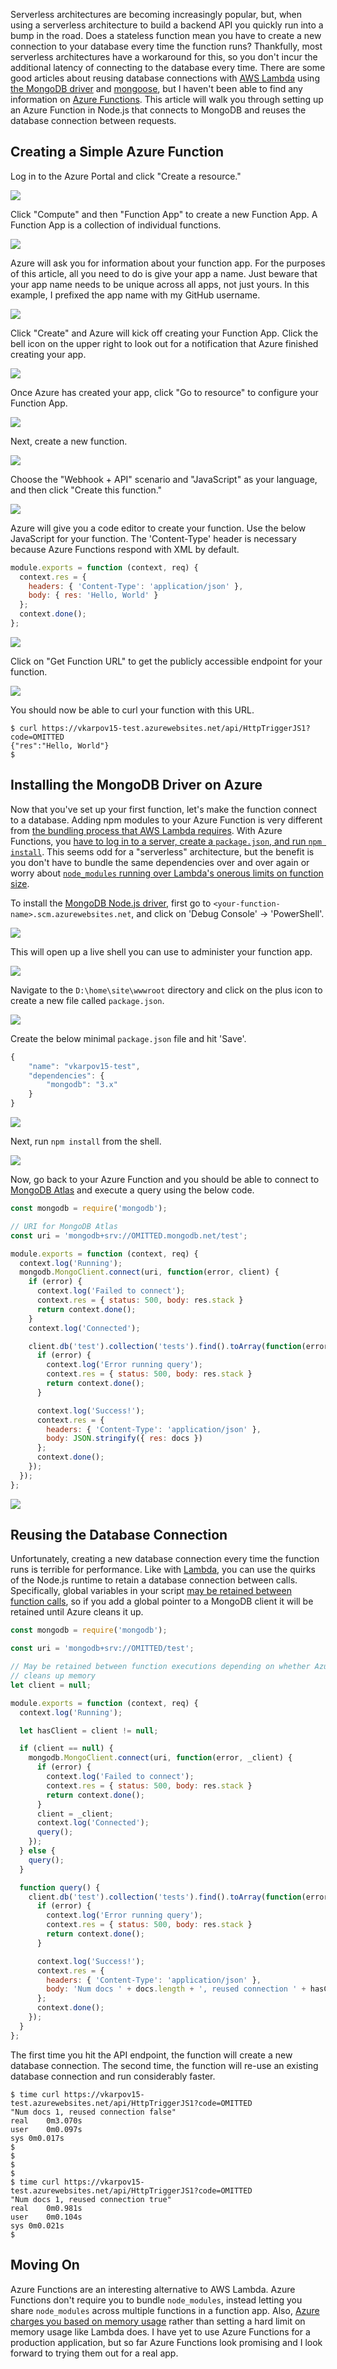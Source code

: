 Serverless architectures are becoming increasingly popular, but, when using
a serverless architecture to build a backend API you quickly run into a bump
in the road. Does a stateless function mean you have to create a new connection
to your database every time the function runs? Thankfully, most serverless
architectures have a workaround for this, so you don't incur the additional
latency of connecting to the database every time. There are some good articles about reusing database connections with [AWS Lambda](https://aws.amazon.com/lambda/) using [the MongoDB driver](https://www.mongodb.com/blog/post/serverless-development-with-nodejs-aws-lambda-mongodb-atlas) and [mongoose](http://mongoosejs.com/docs/lambda.html), but I haven't been able to find any information on [Azure Functions](https://azure.microsoft.com/en-us/services/functions/). This article will walk you through setting up an Azure Function in Node.js that connects to MongoDB and reuses the database connection between requests.

Creating a Simple Azure Function
--------------------------------

Log in to the Azure Portal and click "Create a resource."

<img src="https://camo.githubusercontent.com/93b991feb866bac963b1a3bc11d86ed3c4047a38/68747470733a2f2f692e696d6775722e636f6d2f723349644277512e706e67">

Click "Compute" and then "Function App" to create a new Function App. A Function App is a collection of individual functions.

<img src="https://camo.githubusercontent.com/b60475e045f9df6fc0348a5a62b90e0931370f0b/68747470733a2f2f692e696d6775722e636f6d2f3741324e616e382e706e67">

Azure will ask you for information about your function app. For the purposes of this article, all you need to do is give your app a name. Just beware that your app name needs to be unique across all apps, not just yours. In this example, I prefixed the app name with my GitHub username.

<img src="https://camo.githubusercontent.com/b60475e045f9df6fc0348a5a62b90e0931370f0b/68747470733a2f2f692e696d6775722e636f6d2f3741324e616e382e706e67">

Click "Create" and Azure will kick off creating your Function App. Click the bell icon on the upper right to look out for a notification that Azure finished creating your app.

<img src="https://user-images.githubusercontent.com/1620265/37663494-b5bf46d6-2c2f-11e8-8208-fc0e5610bccf.png">

Once Azure has created your app, click "Go to resource" to configure your Function App.

<img src="https://user-images.githubusercontent.com/1620265/37663610-f6f6b198-2c2f-11e8-804c-23ba7b046cca.png">

Next, create a new function.

<img src="https://user-images.githubusercontent.com/1620265/37663687-20cb14be-2c30-11e8-89f9-122d98246d6a.png">

Choose the "Webhook + API" scenario and "JavaScript" as your language, and then click "Create this function."

<img src="https://user-images.githubusercontent.com/1620265/37663755-4af748de-2c30-11e8-98f6-ee749f95174f.png">

Azure will give you a code editor to create your function. Use the below JavaScript for your function. The 'Content-Type' header is necessary because Azure Functions
respond with XML by default.

```javascript
module.exports = function (context, req) {
  context.res = {
    headers: { 'Content-Type': 'application/json' },
    body: { res: 'Hello, World' }
  };
  context.done();
};
```

<img src="https://i.imgur.com/CC3X9ru.png">

Click on "Get Function URL" to get the publicly accessible endpoint for your function.

<img src="https://i.imgur.com/5MnVcNS.png">

You should now be able to curl your function with this URL.

```
$ curl https://vkarpov15-test.azurewebsites.net/api/HttpTriggerJS1?code=OMITTED
{"res":"Hello, World"}
$
```

Installing the MongoDB Driver on Azure
--------------------------------------

Now that you've set up your first function, let's make the function connect to a database. Adding npm modules to your Azure Function is very different from [the bundling process that AWS Lambda requires](http://mongoosejs.com/docs/lambda.html). With Azure Functions, you [have to log in to a server, create a `package.json`, and run `npm install`](https://docs.microsoft.com/en-us/azure/azure-functions/functions-reference-node#node-version-and-package-management). This seems odd for a "serverless" architecture, but the benefit is you don't have to bundle the same dependencies over and over again or worry about [`node_modules` running over Lambda's onerous limits on function size](https://docs.aws.amazon.com/lambda/latest/dg/limits.html).

To install the [MongoDB Node.js driver](https://www.npmjs.com/package/mongodb), first go to `<your-function-name>.scm.azurewebsites.net`, and click on 'Debug Console' -> 'PowerShell'.

<img src="https://i.imgur.com/msuHeXE.png">

This will open up a live shell you can use to administer your function app.

<img src="https://i.imgur.com/ZwDMSwk.png">

Navigate to the `D:\home\site\wwwroot` directory and click on the plus icon to
create a new file called `package.json`.

<img src="https://i.imgur.com/vjJ5l0C.png">

Create the below minimal `package.json` file and hit 'Save'.

```javascript
{
    "name": "vkarpov15-test",
    "dependencies": {
        "mongodb": "3.x"
    }
}
```

<img src="https://i.imgur.com/z6S2WYZ.png">

Next, run `npm install` from the shell.

<img src="https://i.imgur.com/naZyzG3.png">

Now, go back to your Azure Function and you should be able to connect to
[MongoDB Atlas](http://mbsy.co/mongodb/28365503) and execute a query using
the below code.

```javascript
const mongodb = require('mongodb');

// URI for MongoDB Atlas
const uri = 'mongodb+srv://OMITTED.mongodb.net/test';

module.exports = function (context, req) {
  context.log('Running');
  mongodb.MongoClient.connect(uri, function(error, client) {
    if (error) {
      context.log('Failed to connect');
      context.res = { status: 500, body: res.stack }
      return context.done();
    }
    context.log('Connected');

    client.db('test').collection('tests').find().toArray(function(error, docs) {
      if (error) {
        context.log('Error running query');
        context.res = { status: 500, body: res.stack }
        return context.done();
      }

      context.log('Success!');
      context.res = {
        headers: { 'Content-Type': 'application/json' },
        body: JSON.stringify({ res: docs })
      };
      context.done();     
    });
  });
};
```

<img src="https://i.imgur.com/cvFQs6b.png">

Reusing the Database Connection
-------------------------------

Unfortunately, creating a new database connection every time the function runs
is terrible for performance. Like with [Lambda](http://mongoosejs.com/docs/lambda.html), you can use the quirks of the Node.js runtime to retain a database connection between calls. Specifically,
global variables in your script [may be retained between function calls](https://markheath.net/post/sharing-state-between-azure-functions),
so if you add a global pointer to a MongoDB client it will be retained until
Azure cleans it up.

```javascript
const mongodb = require('mongodb');

const uri = 'mongodb+srv://OMITTED/test';

// May be retained between function executions depending on whether Azure
// cleans up memory
let client = null;

module.exports = function (context, req) {
  context.log('Running');

  let hasClient = client != null;

  if (client == null) {
    mongodb.MongoClient.connect(uri, function(error, _client) {
      if (error) {
        context.log('Failed to connect');
        context.res = { status: 500, body: res.stack }
        return context.done();
      }
      client = _client;
      context.log('Connected');
      query();
    });
  } else {
    query();
  }

  function query() {
    client.db('test').collection('tests').find().toArray(function(error, docs) {
      if (error) {
        context.log('Error running query');
        context.res = { status: 500, body: res.stack }
        return context.done();
      }

      context.log('Success!');
      context.res = {
        headers: { 'Content-Type': 'application/json' },
        body: 'Num docs ' + docs.length + ', reused connection ' + hasClient
      };
      context.done();     
    });
  }
};
```

The first time you hit the API endpoint, the function will create a new database
connection. The second time, the function will re-use an existing database
connection and run considerably faster.

```
$ time curl https://vkarpov15-test.azurewebsites.net/api/HttpTriggerJS1?code=OMITTED
"Num docs 1, reused connection false"
real	0m3.070s
user	0m0.097s
sys	0m0.017s
$
$
$
$
$ time curl https://vkarpov15-test.azurewebsites.net/api/HttpTriggerJS1?code=OMITTED
"Num docs 1, reused connection true"
real	0m0.981s
user	0m0.104s
sys	0m0.021s
$
```

Moving On
---------

Azure Functions are an interesting alternative to AWS Lambda. Azure Functions don't require you to bundle `node_modules`, instead letting you share `node_modules` across multiple functions in a function app. Also, [Azure charges you based on memory usage](https://assist-software.net/blog/pros-and-cons-serverless-computing-faas-comparison-aws-lambda-vs-azure-functions-vs-google) rather than setting a hard limit on memory usage like Lambda does. I have yet to use Azure Functions for a production application, but so far Azure Functions look promising and I look forward to trying them out for a real app.
